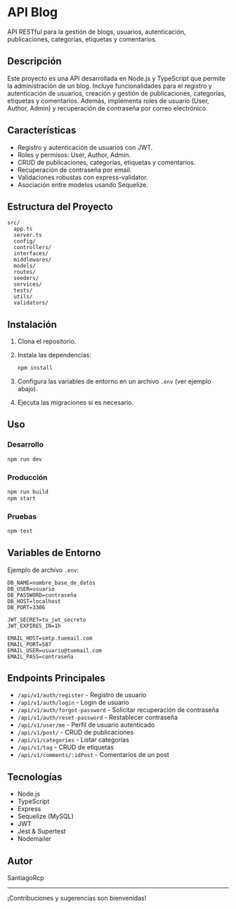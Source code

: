 # API Blog

API RESTful para la gestión de blogs, usuarios, autenticación, publicaciones, categorías, etiquetas y comentarios.

## Descripción

Este proyecto es una API desarrollada en Node.js y TypeScript que permite la administración de un blog. Incluye funcionalidades para el registro y autenticación de usuarios, creación y gestión de publicaciones, categorías, etiquetas y comentarios. Además, implementa roles de usuario (User, Author, Admin) y recuperación de contraseña por correo electrónico.

## Características

- Registro y autenticación de usuarios con JWT.
- Roles y permisos: User, Author, Admin.
- CRUD de publicaciones, categorías, etiquetas y comentarios.
- Recuperación de contraseña por email.
- Validaciones robustas con express-validator.
- Asociación entre modelos usando Sequelize.

## Estructura del Proyecto

```
src/
  app.ts
  server.ts
  config/
  controllers/
  interfaces/
  middlewares/
  models/
  routes/
  seeders/
  services/
  tests/
  utils/
  validators/
```

## Instalación

1. Clona el repositorio.
2. Instala las dependencias:

   ```sh
   npm install
   ```

3. Configura las variables de entorno en un archivo `.env` (ver ejemplo abajo).

4. Ejecuta las migraciones si es necesario.

## Uso

### Desarrollo

```sh
npm run dev
```

### Producción

```sh
npm run build
npm start
```

### Pruebas

```sh
npm test
```

## Variables de Entorno

Ejemplo de archivo `.env`:

```
DB_NAME=nombre_base_de_datos
DB_USER=usuario
DB_PASSWORD=contraseña
DB_HOST=localhost
DB_PORT=3306

JWT_SECRET=tu_jwt_secreto
JWT_EXPIRES_IN=1h

EMAIL_HOST=smtp.tuemail.com
EMAIL_PORT=587
EMAIL_USER=usuario@tuemail.com
EMAIL_PASS=contraseña
```

## Endpoints Principales

- `/api/v1/auth/register` - Registro de usuario
- `/api/v1/auth/login` - Login de usuario
- `/api/v1/auth/forgot-password` - Solicitar recuperación de contraseña
- `/api/v1/auth/reset-password` - Restablecer contraseña
- `/api/v1/user/me` - Perfil de usuario autenticado
- `/api/v1/post/` - CRUD de publicaciones
- `/api/v1/categories` - Listar categorías
- `/api/v1/tag` - CRUD de etiquetas
- `/api/v1/comments/:idPost` - Comentarios de un post

## Tecnologías

- Node.js
- TypeScript
- Express
- Sequelize (MySQL)
- JWT
- Jest & Supertest
- Nodemailer

## Autor

SantiagoRcp

---

¡Contribuciones y sugerencias son bienvenidas!